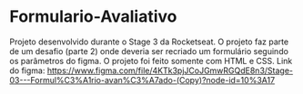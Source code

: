 # Formulario-Avaliativo
Projeto desenvolvido durante o Stage 3 da Rocketseat. O projeto faz parte de um desafio (parte 2) onde deveria ser recriado um formulário seguindo os parâmetros do figma. O projeto foi feito somente com HTML e CSS.
Link do figma:
https://www.figma.com/file/4KTk3pjJCoJGmwRGQdE8n3/Stage-03---Formul%C3%A1rio-avan%C3%A7ado-(Copy)?node-id=10%3A17
